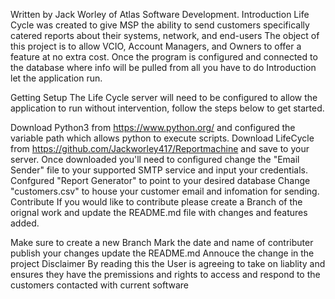 Written by Jack Worley of Atlas Software Development.
Introduction
Life Cycle was created to give MSP the ability to send customers specifically catered reports about their systems, network, and end-users The object of this project is to allow VCIO, Account Managers, and Owners to offer a feature at no extra cost. Once the program is configured and connected to the database where info will be pulled from all you have to do Introduction let the application run.

Getting Setup
The Life Cycle server will need to be configured to allow the application to run without intervention, follow the steps below to get started.

Download Python3 from https://www.python.org/  and configured the variable path which allows python to execute scripts.
Download LifeCycle from https://github.com/Jackworley417/Reportmachine  and save to your server.
Once downloaded you'll need to configured change the "Email Sender" file to your supported SMTP service and input your credentials.
Confgured "Report Generator" to point to your desired database
Change "customers.csv" to house your customer email and infomation for sending.
Contribute
If you would like to contribute please create a Branch of the orignal work and update the README.md file with changes and features added.

Make sure to create a new Branch
Mark the date and name of contributer
publish your changes
update the README.md
Annouce the change in the project
Disclaimer
By reading this the User is agreeing to take on liablity and ensures they have the premissions and rights to access and respond to the customers contacted with current software

